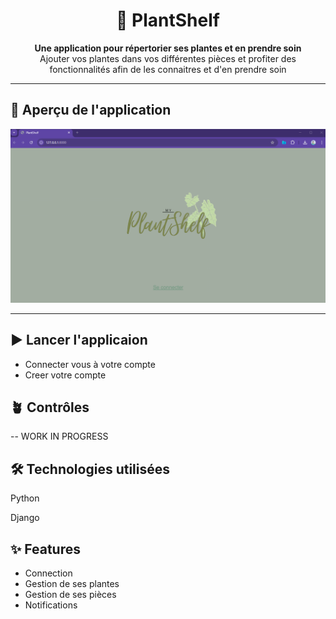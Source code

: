 <h1 align="center">🪻​ PlantShelf</h1>

<p align="center">
  <b>Une application pour répertorier ses plantes et en prendre soin</b><br>
   Ajouter vos plantes dans vos différentes pièces et profiter des fonctionnalités afin de les connaitres et d'en prendre soin
</p>

---

## 🌱​ Aperçu de l'application

<p align="center">
  <img src="plantshelf/main/static/main/images/Capture_projet.png" alt="PlantShelf Screenshot" width="600"/>
</p>

---

## ▶️ Lancer l'applicaion

- Connecter vous à votre compte
- Creer votre compte

## 🪴 Contrôles

-- WORK IN PROGRESS  

## 🛠️ Technologies utilisées

Python

Django

## ✨ Features

- Connection
- Gestion de ses plantes
- Gestion de ses pièces
- Notifications
